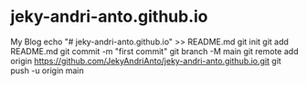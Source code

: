 # jeky-andri-anto.github.io
My Blog
echo "# jeky-andri-anto.github.io" >> README.md
git init
git add README.md
git commit -m "first commit"
git branch -M main
git remote add origin https://github.com/JekyAndriAnto/jeky-andri-anto.github.io.git
git push -u origin main

